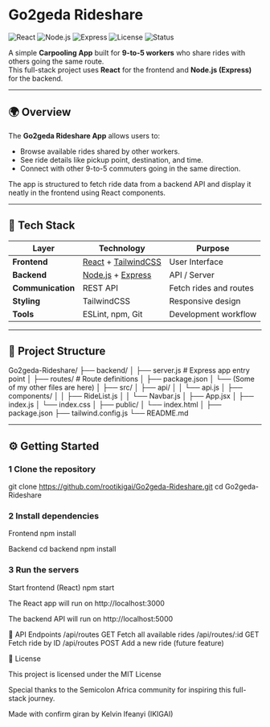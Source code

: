 # Go2geda Rideshare

![React](https://img.shields.io/badge/Frontend-React-blue?logo=react)
![Node.js](https://img.shields.io/badge/Backend-Node.js-green?logo=node.js)
![Express](https://img.shields.io/badge/API-Express-lightgrey?logo=express)
![License](https://img.shields.io/badge/license-MIT-yellow)
![Status](https://img.shields.io/badge/status-in%20development-orange)

A simple **Carpooling App** built for **9-to-5 workers** who share rides with others going the same route.  
This full-stack project uses **React** for the frontend and **Node.js (Express)** for the backend.

---

## 🌍 Overview

The **Go2geda Rideshare App** allows users to:
- Browse available rides shared by other workers.
- See ride details like pickup point, destination, and time.
- Connect with other 9-to-5 commuters going in the same direction.

The app is structured to fetch ride data from a backend API and display it neatly in the frontend using React components.

---

## 🧱 Tech Stack

| Layer | Technology | Purpose |
|-------|-------------|----------|
| **Frontend** | [React](https://reactjs.org/) + [TailwindCSS](https://tailwindcss.com/) | User Interface |
| **Backend** | [Node.js](https://nodejs.org/) + [Express](https://expressjs.com/) | API / Server |
| **Communication** | REST API | Fetch rides and routes |
| **Styling** | TailwindCSS | Responsive design |
| **Tools** | ESLint, npm, Git | Development workflow |

---

## 📁 Project Structure

Go2geda-Rideshare/
├── backend/
│ ├── server.js # Express app entry point
│ ├── routes/ # Route definitions
│ ├── package.json
│ └── (Some of my other files are here)
│
├── src/
│ ├── api/
│ │ └── api.js
│ ├── components/
│ │ ├── RideList.js
│ │ └── Navbar.js
│ ├── App.jsx
│ ├── index.js
│ └── index.css
│
├── public/
│ └── index.html
│
├── package.json
├── tailwind.config.js
└── README.md


---

## ⚙️ Getting Started

### 1 Clone the repository
git clone https://github.com/rootikigai/Go2geda-Rideshare.git
cd Go2geda-Rideshare

### 2 Install dependencies
Frontend
npm install

Backend
cd backend
npm install

### 3 Run the servers
Start frontend (React)
npm start

The React app will run on http://localhost:3000

The backend API will run on http://localhost:5000

🔗 API Endpoints
/api/routes	GET	Fetch all available rides
/api/routes/:id	GET	Fetch ride by ID
/api/routes	POST	Add a new ride (future feature)

📄 License

This project is licensed under the MIT License

Special thanks to the Semicolon Africa community for inspiring this full-stack journey.

Made with confirm giran by Kelvin Ifeanyi (IKIGAI)
